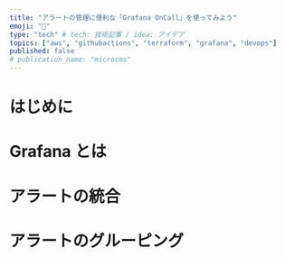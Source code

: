 ```yaml
---
title: "アラートの管理に便利な「Grafana OnCall」を使ってみよう"
emoji: "🔔"
type: "tech" # tech: 技術記事 / idea: アイデア
topics: ["aws", "githubactions", "terraform", "grafana", "devops"]
published: false
# publication_name: "microcms"
---
```


# はじめに

# Grafana とは

# アラートの統合

# アラートのグルーピング
